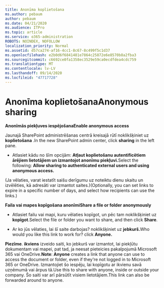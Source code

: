 ```yaml
---
title: Anonīma koplietošana
ms.author: pebaum
author: pebaum
ms.date: 04/21/2020
ms.audience: ITPro
ms.topic: article
ms.service: o365-administration
ROBOTS: NOINDEX, NOFOLLOW
localization_priority: Normal
ms.assetid: d57ca274-af16-4cc1-8c67-8c499f5c1d37
ms.openlocfilehash: e2b0d6f6841481e7864c25872e6e8570b8a2fba3
ms.sourcegitcommit: c6692ce0fa1358ec3529e59ca0ecdfdea4cdc759
ms.translationtype: MT
ms.contentlocale: lv-LV
ms.lasthandoff: 09/14/2020
ms.locfileid: "47717728"
---
```

# <a name="anonymous-sharing"></a><span data-ttu-id="720a6-102">Anonīma koplietošana</span><span class="sxs-lookup"><span data-stu-id="720a6-102">Anonymous sharing</span></span>

 <span data-ttu-id="720a6-103">**Anonīmās piekļuves iespējošana**</span><span class="sxs-lookup"><span data-stu-id="720a6-103">**Enable anonymous access**</span></span>
  
<span data-ttu-id="720a6-104">Jaunajā SharePoint administrēšanas centrā kreisajā rūtī noklikšķiniet uz **koplietošana** .</span><span class="sxs-lookup"><span data-stu-id="720a6-104">In the new SharePoint admin center, click **sharing** in the left pane.</span></span> 
  
- <span data-ttu-id="720a6-105">Atlasiet kādu no šīm opcijām: **Atļaut koplietošanu autentificētiem ārējiem lietotājiem un izmantojot anonīmu piekļuvi.**</span><span class="sxs-lookup"><span data-stu-id="720a6-105">Select the following: **Allow sharing to authenticated external users and using anonymous access.**</span></span>
  
<span data-ttu-id="720a6-106">(Ja vēlaties, varat iestatīt saišu derīgumu uz noteiktu dienu skaitu un izvēlēties, kā adresāti var izmantot saites.)</span><span class="sxs-lookup"><span data-stu-id="720a6-106">(Optionally, you can set links to expire in a specific number of days, and select how recipients can use the links.)</span></span>
    
 <span data-ttu-id="720a6-107">**Faila vai mapes kopīgošana anonīmi**</span><span class="sxs-lookup"><span data-stu-id="720a6-107">**Share a file or folder anonymously**</span></span>
  
- <span data-ttu-id="720a6-108">Atlasiet failu vai mapi, kuru vēlaties kopīgot, un pēc tam noklikšķiniet uz **kopīgot**.</span><span class="sxs-lookup"><span data-stu-id="720a6-108">Select the file or folder you want to share, and then click **Share**.</span></span> 
    
- <span data-ttu-id="720a6-109">Ar ko jūs vēlaties, lai šī saite darbojas? noklikšķiniet uz **jebkurš.**</span><span class="sxs-lookup"><span data-stu-id="720a6-109">Who would you like this link to work for? click **Anyone.**</span></span>
  
 <span data-ttu-id="720a6-110">**Piezīme**. **ikviens** izveido saiti, ko jebkurš var izmantot, lai piekļūtu dokumentam vai mapei, pat tad, ja neesat pieteicies pakalpojumā Microsoft 365 vai OneDrive.</span><span class="sxs-lookup"><span data-stu-id="720a6-110">**Note**: **Anyone** creates a link that anyone can use to access the document or folder, even if they're not logged in to Microsoft 365 or OneDrive.</span></span> <span data-ttu-id="720a6-111">Izmantojiet šo iespēju, lai kopīgotu ar ikvienu savā uzņēmumā vai ārpus tā.</span><span class="sxs-lookup"><span data-stu-id="720a6-111">Use this to share with anyone, inside or outside your company.</span></span> <span data-ttu-id="720a6-112">Šo saiti var arī pārsūtīt visiem lietotājiem.</span><span class="sxs-lookup"><span data-stu-id="720a6-112">This link can also be forwarded around to anyone.</span></span> 
    

